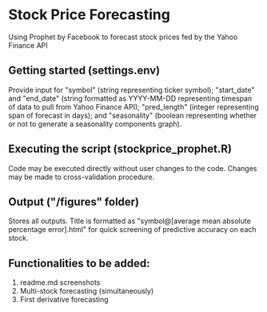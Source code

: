 # Stock Price Forecasting
Using Prophet by Facebook to forecast stock prices fed by the Yahoo Finance API

## Getting started (settings.env)
Provide input for "symbol" (string representing ticker symbol); "start_date" and "end_date" (string formatted as YYYY-MM-DD representing timespan of data to pull from Yahoo Finance API); "pred_length" (integer representing span of forecast in days); and "seasonality" (boolean representing whether or not to generate a seasonality components graph).

## Executing the script (stockprice_prophet.R)
Code may be executed directly without user changes to the code. Changes may be made to cross-validation procedure.

## Output ("/figures" folder)
Stores all outputs. Title is formatted as "symbol@[average mean absolute percentage error].html" for quick screening of predictive accuracy on each stock.

## Functionalities to be added:
1. readme.md screenshots
2. Multi-stock forecasting (simultaneously)
3. First derivative forecasting
